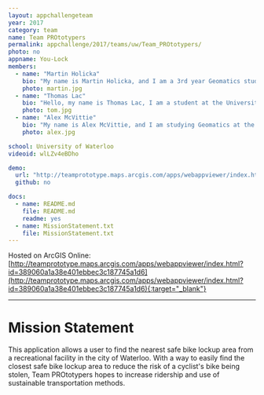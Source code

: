 ```yaml
---
layout: appchallengeteam
year: 2017
category: team
name: Team PROtotypers
permalink: appchallenge/2017/teams/uw/Team_PROtotypers/
photo: no
appname: You-Lock
members:
  - name: "Martin Holicka"
    bio: "My name is Martin Holicka, and I am a 3rd year Geomatics student at the University of Waterloo. I am passionate about solving problems and optimizing the solutions. I specialize in statistics-based spatial analysis and have had very successful projects in the past, most notably optimizing patrol routes of regional police cruisers with an average decrease in both time and distance travelled by more than 55%. Outside of school, I enjoy endurance mountain biking, triathlons, and skiing. I am looking forward to the challenges of the 2017 ECCE App Challenge."
    photo: martin.jpg
  - name: "Thomas Lac"
    bio: "Hello, my name is Thomas Lac, I am a student at the University of Waterloo studying geomatics. I have a passion for software development as well as cartography therefore the ECCE App Challenge is definitely an opportunity that I want to be a part of. Outside of classes, I like to learn about web development and all the new technologies available for creating web applications."
    photo: tom.jpg
  - name: "Alex McVittie"
    bio: "My name is Alex McVittie, and I am studying Geomatics at the University of Waterloo. I am in my third year and I specialize in GIS automation, desktop GIS application development and backend server work. I enjoy recording and performing music on the side, as well as long-distance cycling. I'm excited to work with a team of Waterloo students to make an app using Esri technology for the 2017 ECCE App Challenge."
    photo: alex.jpg

school: University of Waterloo
videoid: wlLZv4eBDho

demo:
  url: "http://teamprototype.maps.arcgis.com/apps/webappviewer/index.html?id=389060a1a38e401ebbec3c187745a1d6"
  github: no

docs:
  - name: README.md
    file: README.md
    readme: yes
  - name: MissionStatement.txt
    file: MissionStatement.txt
---
```


Hosted on ArcGIS Online: [http://teamprototype.maps.arcgis.com/apps/webappviewer/index.html?id=389060a1a38e401ebbec3c187745a1d6](http://teamprototype.maps.arcgis.com/apps/webappviewer/index.html?id=389060a1a38e401ebbec3c187745a1d6){:target="_blank"}

---

# Mission Statement

This application allows a user to find the nearest safe bike lockup area from a recreational facility in the city of Waterloo. With a way to easily find the closest safe bike lockup area to reduce the risk of a cyclist's bike being stolen, Team PROtotypers hopes to increase ridership and use of sustainable transportation methods.
